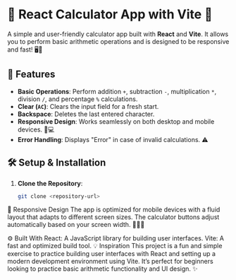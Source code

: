 # 🧮 React Calculator App with Vite 🚀

A simple and user-friendly calculator app built with **React** and **Vite**. It allows you to perform basic arithmetic operations and is designed to be responsive and fast! 🖥️📱

## 🚀 Features

- **Basic Operations**: Perform addition `+`, subtraction `-`, multiplication `*`, division `/`, and percentage `%` calculations.
- **Clear (`AC`)**: Clears the input field for a fresh start.
- **Backspace**: Deletes the last entered character.
- **Responsive Design**: Works seamlessly on both desktop and mobile devices. 📱💻
- **Error Handling**: Displays "Error" in case of invalid calculations. ⚠️

## 🛠️ Setup & Installation

1. **Clone the Repository**:
   ```bash
   git clone <repository-url>


📱 Responsive Design
The app is optimized for mobile devices with a fluid layout that adapts to different screen sizes. The calculator buttons adjust automatically based on your screen width. 🧑‍💻📱

⚙️ Built With
React: A JavaScript library for building user interfaces.
Vite: A fast and optimized build tool.
💡 Inspiration
This project is a fun and simple exercise to practice building user interfaces with React and setting up a modern development environment using Vite. It’s perfect for beginners looking to practice basic arithmetic functionality and UI design. ✨
